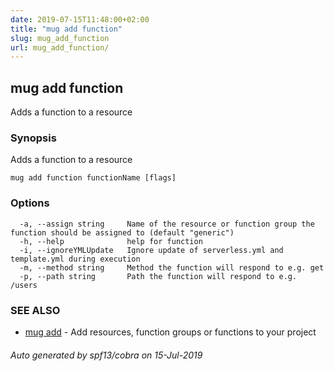```yaml
---
date: 2019-07-15T11:48:00+02:00
title: "mug add function"
slug: mug_add_function
url: mug_add_function/
---
```

## mug add function

Adds a function to a resource

### Synopsis

Adds a function to a resource

```
mug add function functionName [flags]
```

### Options

```
  -a, --assign string     Name of the resource or function group the function should be assigned to (default "generic")
  -h, --help              help for function
  -i, --ignoreYMLUpdate   Ignore update of serverless.yml and template.yml during execution
  -m, --method string     Method the function will respond to e.g. get
  -p, --path string       Path the function will respond to e.g. /users
```

### SEE ALSO

* [mug add](mug_add/)	 - Add resources, function groups or functions to your project

###### Auto generated by spf13/cobra on 15-Jul-2019
